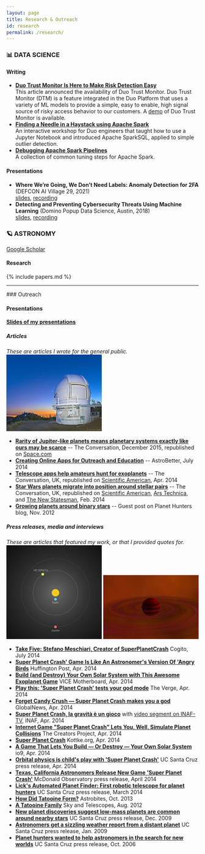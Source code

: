 ```yaml
---
layout: page
title: Research & Outreach
id: research
permalink: /research/
---
```

<h3 class="ui horizontal divider header">
  📊 DATA SCIENCE
</h3>

#### Writing
* **[Duo Trust Monitor Is Here to Make Risk Detection Easy](https://duo.com/blog/duo-trust-monitor-is-here-to-make-risk-detection-easy)**<br>This article announced the availability of Duo Trust Monitor. Duo Trust Monitor (DTM) is a feature integrated in the Duo Platform that uses a variety of ML models to provide a simple, easy to enable, high signal source of risky access behavior to our customers. A [demo](https://demo.duo.com/trust-monitor) of Duo Trust Monitor is available.
* **[Finding a Needle in a Haystack using Apache Spark](https://github.com/stefano-meschiari/spark_workshop)**<br>
  An interactive workshop for Duo engineers that taught how to use a Jupyter Notebook and introduced Apache SparkSQL, applied to simple outlier detection.
* **[Debugging Apache Spark Pipelines](https://duo.com/labs/tech-notes/debugging-apache-spark-pipelines)**<br>
  A collection of common tuning steps for Apache Spark.

#### Presentations
* **Where We’re Going, We Don’t Need Labels: Anomaly Detection for 2FA** (DEFCON AI Village 29, 2021)<br>
  [slides](https://speakerdeck.com/exostefanom/where-were-going-we-dont-need-labels-anomaly-detection-for-2fa?slide=2),
  [recording](https://www.youtube.com/watch?v=Kh9cKJGA5DM)
* **Detecting and Preventing Cybersecurity Threats Using Machine Learning** (Domino Popup Data Science, Austin, 2018)<br>
  [slides](https://speakerdeck.com/exostefanom/detecting-and-preventing-cybersecurity-threats), [recording](https://dominodatalab.wistia.com/medias/eb6ga6kxee)

<div class="ui hidden divider"></div>

<h3 class="ui horizontal divider header">
  🪐 ASTRONOMY
</h3>

<a href="https://scholar.google.com/citations?user=r_wjpacAAAAJ&hl=en" class="ui button float-right">Google Scholar</a>

#### Research
{% include papers.md %}

<hr>
### Outreach

#### Presentations

**[Slides of my presentations](https://speakerdeck.com/exostefanom/)**

##### **Articles**
_These are articles I wrote for the general public._
<img src="/img/apf.jpg">

* **[Rarity of Jupiter-like planets means planetary systems exactly like ours may be scarce](http://theconversation.com/rarity-of-jupiter-like-planets-means-planetary-systems-exactly-like-ours-may-be-scarce-52116)** -- The Conversation, December 2015, republished on [Space.com](http://www.space.com/31409-look-for-jupiters-to-find-solar-systems-like-ours.html)
* **[Creating Online Apps for Outreach and Education](http://www.astrobetter.com/creating-online-apps-for-outreach-and-education/)** -- AstroBetter, July 2014
*   **[Telescope apps help amateurs hunt for exoplanets](https://theconversation.com/telescope-apps-help-amateurs-hunt-for-exoplanets-24925)** -- The Conversation, UK, republished on [Scientific American](http://www.scientificamerican.com/article/telescope-apps-help-amateurs-hunt-for-exoplanets/), Apr. 2014
*   **[Star Wars planets migrate into position around stellar pairs](https://theconversation.com/star-wars-planets-migrate-into-position-around-stellar-pairs-22663)** -- The Conversation, UK, republished on [Scientific American](http://www.scientificamerican.com/article/star-wars-planets-migrate-into-position-around-stellar-pairs/), [Ars Technica](http://arstechnica.com/science/2014/02/star-wars-planets-migrate-into-position-around-stellar-pairs/), and [The New Statesman](http://www.newstatesman.com/sci-tech/2014/02/star-wars-planets-migrate-position-around-stellar-pairs), Feb. 2014
*   **[Growing planets around binary stars](http://blog.planethunters.org/2012/11/06/growing-planets-around-binary-stars/)** -- Guest post on Planet Hunters blog, Nov. 2012


##### **Press releases, media and interviews**
_These are articles that featured my work, or that I provided quotes for._
<img src="/img/hd32963.png">
<img src="/img/giant.png">

*   **[Take Five: Stefano Meschiari, Creator of SuperPlanetCrash](https://cogito.cty.jhu.edu/42545/take-five-stefano-meschiari-creator-of-superplanetcrash/)** Cogito, July 2014
*   **[Super Planet Crash' Game Is Like An Astronomer's Version Of 'Angry Birds](http://www.huffingtonpost.com/2014/04/10/super-planet-crash-game_n_5120708.html?utm_hp_ref=science)** Huffington Post, Apr. 2014
*   **[Build (and Destroy) Your Own Solar System with This Awesome Exoplanet Game](http://motherboard.vice.com/read/build-and-destroy-your-own-solar-system-with-this-awesome-exoplanet-game)** VICE Motherboard, Apr. 2014
*   **[Play this: 'Super Planet Crash' tests your god mode](http://www.theverge.com/2014/4/15/5616400/stefano-meschiari-university-of-texas-free-online-solar-system-simulation)** The Verge, Apr. 2014
*   [**Forget Candy Crush — Super Planet Crash makes you a god**](http://globalnews.ca/news/1257518/forget-candy-crush-super-planet-crush-makes-you-a-god/) GlobalNews, Apr. 2014
*   [**Super Planet Crash, la gravità è un gioco**](http://www.media.inaf.it/2014/04/24/super-planet-crash/) with [video segment on INAF-TV](https://www.youtube.com/watch?v=Jvb-4RnSo0Y&feature=youtu.be&a), INAF, Apr. 2014
*   [**Internet Game "Super Planet Crash" Lets You, Well, Simulate Planet Collisions**](http://thecreatorsproject.vice.com/blog/internet-game-super-planet-crash-lets-you-well-simulate-planet-collisions) The Creators Project, Apr. 2014
*   [**Super Planet Crash**](http://kottke.org/14/04/super-planet-crash) Kottke.org, Apr. 2014
*   [**A Game That Lets You Build — Or Destroy — Your Own Solar System**](http://io9.com/a-game-that-lets-you-build-or-destroy-your-own-sola-1560740605) io9, Apr. 2014
*   **[Orbital physics is child's play with 'Super Planet Crash'](http://news.ucsc.edu/2014/04/systemic-console.html)** UC Santa Cruz press release, Apr. 2014
*   **[Texas, California Astronomers Release New Game 'Super Planet Crash'](http://news.ucsc.edu/2014/03/apf-telescope.html)** McDonald Observatory press release, April 2014
*   **[Lick's Automated Planet Finder: First robotic telescope for planet hunters](http://news.ucsc.edu/2014/03/apf-telescope.html)** UC Santa Cruz press release, March 2014
*   **[How Did Tatooine Form?](http://astrobites.org/2013/10/07/how-did-tatooine-form/)** Astrobites, Oct. 2013
*   **[A Tatooine Family](http://www.skyandtelescope.com/astronomy-news/a-tatooine-family/)** Sky and Telescopes, Aug. 2012
*   **[New planet discoveries suggest low-mass planets are common around nearby stars](http://news.ucsc.edu/2009/12/3439.html)** UC Santa Cruz press release, Dec. 2009
*   **[Astronomers get a sizzling weather report from a distant planet](http://news.ucsc.edu/2009/01/2703.html)** UC Santa Cruz press release, Jan. 2009
*   **[Planet hunters wanted to help astronomers in the search for new worlds](http://news.ucsc.edu/2006/10/958.html)** UC Santa Cruz press release, Oct. 2006
